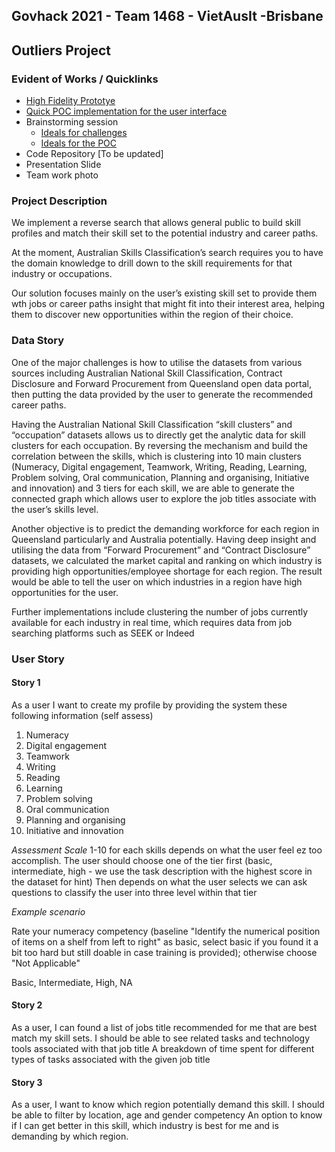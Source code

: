 
## Govhack 2021 - Team 1468 - VietAusIt -Brisbane
## Outliers Project
### Evident of Works / Quicklinks
* [High Fidelity Prototye](https://www.figma.com/file/QXa9VS0JQmNDGXRDEcsvhX/GovhackBrisbane?node-id=0%3A1)
* [Quick POC implementation for the user interface](https://govhack.vercel.app)
* Brainstorming session
  - [Ideals for challenges](https://miro.com/app/board/o9J_l3KV1eE=/)
  - [Ideals for the POC](https://miro.com/app/board/o9J_l1NG-mw=/)
* Code Repository [To be updated]
* Presentation Slide
* Team work photo

### Project Description
We implement a reverse search that allows general public to build skill profiles and match their skill set to the potential industry and career paths.

At the moment, Australian Skills Classification’s search requires you to have the domain knowledge to drill down to the skill requirements for that industry or occupations.

Our solution focuses mainly on the user’s existing skill set to provide them wth jobs or career paths insight that might fit into their interest area, helping them to discover new opportunities within the region of their choice.

### Data Story
One of the major challenges is how to utilise the datasets from various sources including Australian National Skill Classification, Contract Disclosure and Forward Procurement from Queensland open data portal, then putting the data provided by the user to generate the recommended career paths.

Having the Australian National Skill Classification “skill clusters” and “occupation” datasets allows us to directly get the analytic data for skill clusters for each occupation. By reversing the mechanism and build the correlation between the skills, which is clustering into 10 main clusters (Numeracy, Digital engagement, Teamwork, Writing, Reading, Learning, Problem solving, Oral communication, Planning and organising, Initiative and innovation) and 3 tiers for each skill, we are able to generate the connected graph which allows user to explore the job titles associate with the user’s skills level.

Another objective is to predict the demanding workforce for each region in Queensland particularly and Australia potentially. Having deep insight and utilising the data from “Forward Procurement” and “Contract Disclosure” datasets, we calculated the market capital and ranking on which industry is providing high opportunities/employee shortage for each region. The result would be able to tell the user on which industries in a region have high opportunities for the user.

Further implementations include clustering the number of jobs currently available for each industry in real time, which requires data from job searching platforms such as SEEK or Indeed

### User Story
#### Story 1
As a user I want to create my profile by providing the system these following information (self assess)

1. Numeracy
2. Digital engagement
3. Teamwork
4. Writing
5. Reading
6. Learning
7. Problem solving
8. Oral communication
9. Planning and organising
10. Initiative and innovation

*Assessment Scale*
1-10 for each skills depends on what the user feel ez too accomplish.
The user should choose one of the tier first (basic, intermediate, high - we use the task description with the highest score in the dataset for hint)
Then depends on what the user selects we can ask questions to classify the user into three level within that tier

*Example scenario*

Rate your numeracy competency (baseline "Identify the numerical position of items on a shelf from left to right" as basic, select basic if you found it a bit too hard but still doable in case training is provided); otherwise choose "Not Applicable"

Basic, Intermediate, High, NA

#### Story 2
As a user, I can found a list of jobs title recommended for me that are best match my skill sets.
I should be able to see related tasks and technology tools associated with that job title
A breakdown of time spent for different types of tasks associated with the given job title

#### Story 3
As a user, I want to know which region potentially demand this skill.
I should be able to filter by location, age and gender competency
An option to know if I can get better in this skill, which industry is best for me and is demanding by which region.
